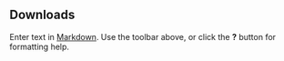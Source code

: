 ## Downloads

Enter text in [Markdown](http://daringfireball.net/projects/markdown/). Use the toolbar above, or click the **?** button for formatting help.
